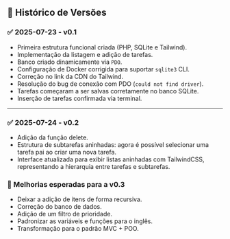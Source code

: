 ## 📅 Histórico de Versões

### ✅ 2025-07-23 - v0.1

- Primeira estrutura funcional criada (PHP, SQLite e Tailwind).
- Implementação da listagem e adição de tarefas.
- Banco criado dinamicamente via `PDO`.
- Configuração de Docker corrigida para suportar `sqlite3` CLI.
- Correção no link da CDN do Tailwind.
- Resolução do bug de conexão com PDO (`could not find driver`).
- Tarefas começaram a ser salvas corretamente no banco SQLite.
- Inserção de tarefas confirmada via terminal.

---

### ✅ 2025-07-24 - v0.2

- Adição da função delete.
- Estrutura de subtarefas aninhadas: agora é possível selecionar uma tarefa pai ao criar uma nova tarefa.
- Interface atualizada para exibir listas aninhadas com TailwindCSS, representando a hierarquia entre tarefas e subtarefas.

### 📌 Melhorias esperadas para a v0.3
- Deixar a adição de itens de forma recursiva.
- Correção do banco de dados.
- Adição de um filtro de prioridade.
- Padronizar as variáveis e funções para o inglês.
- Transformação para o padrão MVC + POO.

